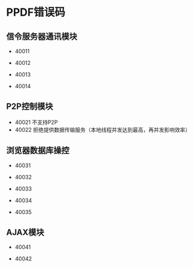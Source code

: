 # PPDF错误码

## 信令服务器通讯模块
* 40011

* 40012

* 40013

* 40014

## P2P控制模块
* 40021 不支持P2P
* 40022 拒绝提供数据传输服务（本地线程并发达到最高，再并发影响效率）

## 浏览器数据库操控
* 40031

* 40032

* 40033

* 40034

* 40035

## AJAX模块
* 40041

* 40042